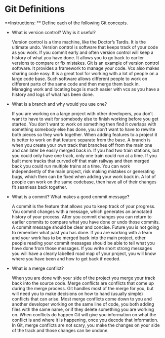 # Git Definitions

**Instructions: ** Define each of the following Git concepts.

* What is version control?  Why is it useful?

    Version control is a time machine, like the Doctor’s Tardis. It is the ultimate undo. Version control is software that keeps track of your code as you work. If you commit early and often version control will keep a history of what you have done. It allows you to go back to earlier versions to compare or fix mistakes. Git is an example of version control software. It provides a framework to manage your code. Vcs also makes sharing code easy. It is a great tool for working with a lot of people on a large code base. Such software allows different people to work on different parts of the same code and then merge them back in. Managing work and locating bugs is much easier with vcs as you have a history and logs of what has been done. 

* What is a branch and why would you use one?

    If you are working on a large project with other developers, you don’t want to have to wait for somebody else to finish working before you get started. You don’t want to work on something then find it overlaps with something somebody else has done, you don’t want to have to rewrite both pieces so they work together. When adding features to a project it is better to work on that feature separate from the base. A branch is when you create your own track that branches off from the main one and can later be easily merged back in. If you had two train stations, but you could only have one track, only one train could run at a time. If you built more tracks that curved off that main railway and then merged back you could run multiple trains at a time. You can work independently of the main project, risk making mistakes or generating bugs, which then can be fixed when adding your work back in. A lot of people can work on the same codebase, then have all of their changes fit seamless back together. 

* What is a commit? What makes a good commit message?

    A commit is the feature that allows you to keep track of your progress. You commit changes with a message, which generates an annotated history of your process. After you commit changes you can return to earlier commits to compare what you have done or undo those commits. A commit message should be clear and concise. Future you is not going to remember what past you has done. If you are working with a team and your work has to be merged back into the main project, other people reading your commit messages should be able to tell what you have done from those messages. If you write short strong messages you will have a clearly labelled road map of your project, you will know where you have been and how to get back if needed. 

* What is a merge conflict?

    When you are done with your side of the project you merge your track back into the source code. Merge conflicts are conflicts that come up during the merge process. Git handles most of the merge for you, but will need you to make decisions on how to hand (usually simple) conflicts that can arise. Most merge conflicts come down to you and another developer working on the same line of code, you both adding files with the same name, or if they delete something you are working on. When conflicts do happen Git will give you information on what the conflict is and where it is happening, once you decode that information. In Git, merge conflicts are not scary, you make the changes on your side of the track and those changes can be undone. 